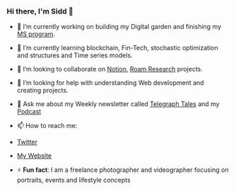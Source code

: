 ### Hi there, I'm Sidd 👋

- 🔭 I’m currently working on building my Digital garden and finishing my [MS program](https://www.mccombs.utexas.edu/Master-of-Science-in-Business-Analytics).
- 🌱 I’m currently learning blockchain, Fin-Tech, stochastic optimization and structures and Time series models.
- 👯 I’m looking to collaborate on [Notion](https://www.notion.so/), [Roam Research](https://roamresearch.com./) projects.
- 🤔 I’m looking for help with understanding Web development and creating projects.
- 💬 Ask me about my Weekly newsletter called [Telegraph Tales](https://www.getrevue.co/profile/siddhant-chauhan) and my [Podcast](https://anchor.fm/pure-entropy)
- 📫 How to reach me: 
  
- [Twitter](https://twitter.com/Sidd_z_chauhan)
- [My Website](https://www.siddhantchauhan.com/)

- ⚡ **Fun fact**: I am a freelance photographer and videographer focusing on portraits, events and lifestyle concepts








